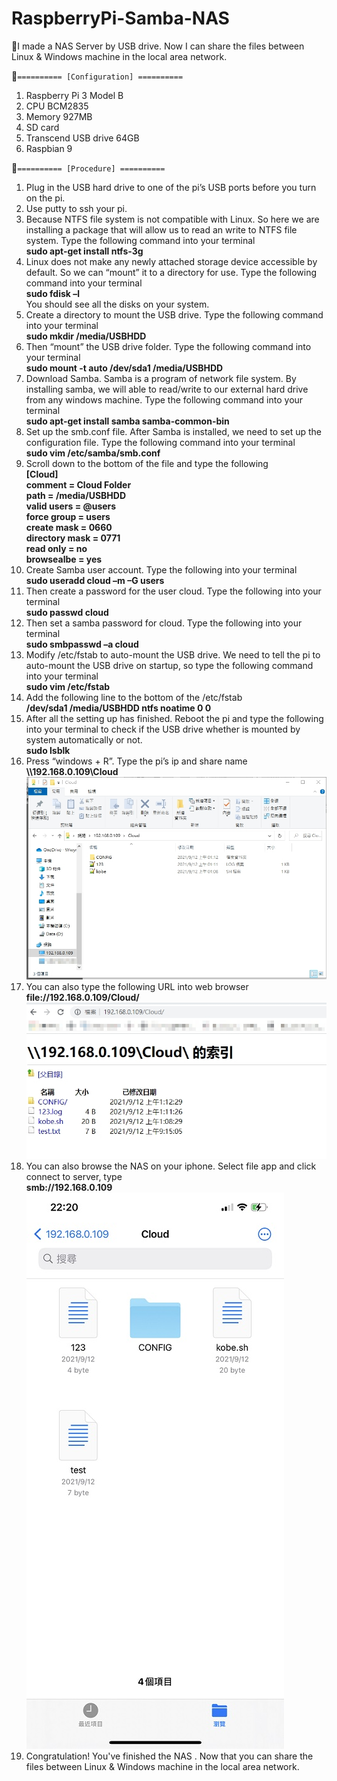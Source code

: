 # RaspberryPi-Samba-NAS
:memo:I made a NAS Server by USB drive. Now I can share the files between Linux &amp; Windows machine in the local area network.

:pushpin:`========== [Configuration] ==========`
1.	Raspberry Pi 3 Model B
2.	CPU BCM2835
3.	Memory 927MB
4.	SD card
5.	Transcend USB drive 64GB
6.	Raspbian 9

:pushpin:`========== [Procedure] ==========`
1.	Plug in the USB hard drive to one of the pi’s USB ports before you turn on the pi.
2.	Use putty to ssh your pi.
3.	Because NTFS file system is not compatible with Linux. So here we are installing a package that will allow us to read an write to NTFS file system. Type the following command into your terminal<br/>
**sudo apt-get install ntfs-3g**
4.	Linux does not make any newly attached storage device accessible by default. So we can “mount” it to a directory for use. Type the following command into your terminal<br/>
**sudo fdisk –l**<br/>
You should see all the disks on your system.
5.	Create a directory to mount the USB drive. Type the following command into your terminal<br/>
**sudo mkdir /media/USBHDD**
6.	Then “mount” the USB drive folder. Type the following command into your terminal<br/>
**sudo mount -t auto /dev/sda1 /media/USBHDD**
7.	Download Samba. Samba is a program of network file system. By installing samba, we will able to read/write to our external hard drive from any windows machine. Type the following command into your terminal<br/>
**sudo apt-get install samba samba-common-bin**
8.	Set up the smb.conf file. After Samba is installed, we need to set up the configuration file. Type the following command into your terminal<br/>
**sudo vim /etc/samba/smb.conf**
9.	Scroll down to the bottom of the file and type the following <br/>
**[Cloud]<br/>
comment = Cloud Folder<br/>
path = /media/USBHDD<br/>
valid users = @users<br/>
force group = users<br/>
create mask = 0660<br/>
directory mask = 0771<br/>
read only = no<br/>
browsealbe = yes**<br/>
10.	Create Samba user account. Type the following into your terminal<br/>
**sudo useradd cloud –m –G users**
11.	Then create a password for the user cloud. Type the following into your terminal<br/>
**sudo passwd cloud**
12.	Then set a samba password for cloud. Type the following into your terminal<br/>
**sudo smbpasswd –a cloud**
13.	Modify /etc/fstab to auto-mount the USB drive. We need to tell the pi to auto-mount the USB drive on startup, so type the following command into your terminal<br/>
**sudo vim /etc/fstab**
14.	Add the following line to the bottom of the /etc/fstab<br/>
**/dev/sda1 /media/USBHDD ntfs noatime 0 0**
15.	After all the setting up has finished. Reboot the pi and type the following into your terminal to check if the USB drive whether is mounted by system automatically or not.<br/>
**sudo lsblk**
16.	Press “windows + R”. Type the pi’s ip and share name<br/>
**\\\192.168.0.109\Cloud**<br/>
![alt text for screen readers](https://github.com/blive0321/RaspberryPi-Samba-NAS/blob/main/nfs.jpeg "NAS on the file explorer")
17.	You can also type the following URL into web browser<br/>
**file://192.168.0.109/Cloud/**<br/>
![alt text for screen readers](https://github.com/blive0321/RaspberryPi-Samba-NAS/blob/main/nfs2.jpg "NAS on the web browser")
18. You can also browse the NAS on your iphone. Select file app and click connect to server, type<br />
**smb://192.168.0.109**<br />
![alt text for screen readers](https://github.com/blive0321/RaspberryPi-Samba-NAS/blob/main/iphone.jpg "NAS on the iphone")
19.	Congratulation! You've finished the NAS . Now that you can share the files between Linux & Windows machine in the local area network.
